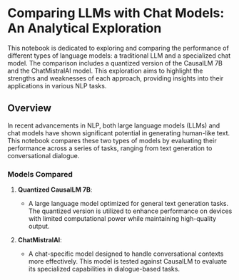 # Comparing LLMs with Chat Models: An Analytical Exploration

This notebook is dedicated to exploring and comparing the performance of different types of language models: a traditional LLM and a specialized chat model. The comparison includes a quantized version of the CausalLM 7B and the ChatMistralAI model. This exploration aims to highlight the strengths and weaknesses of each approach, providing insights into their applications in various NLP tasks.

## Overview

In recent advancements in NLP, both large language models (LLMs) and chat models have shown significant potential in generating human-like text. This notebook compares these two types of models by evaluating their performance across a series of tasks, ranging from text generation to conversational dialogue.

### Models Compared

1. **Quantized CausalLM 7B**:
    - A large language model optimized for general text generation tasks. The quantized version is utilized to enhance performance on devices with limited computational power while maintaining high-quality output.

2. **ChatMistralAI**:
    - A chat-specific model designed to handle conversational contexts more effectively. This model is tested against CausalLM to evaluate its specialized capabilities in dialogue-based tasks.